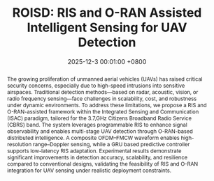 ---
title:          "ROISD: RIS and O-RAN Assisted Intelligent Sensing for UAV Detection"
date:           2025-12-3 00:01:00 +0800
selected:       true
pub:            "IEEE Annual Congress on Artificial Intelligence of Things (AIoT)"
# pub_pre:        "Submitted to "
# pub_post:       'Under review.'
pub_last:       ' <span class="badge badge-pill badge-publication badge-success">Spotlight</span>'
pub_date:       "2025"
# semantic_scholar_id: 204e3073870fae3d05bcbc2f6a8e263d9b72e776  # use this to retrieve citation count
abstract: >-
  The growing proliferation of unmanned aerial vehicles (UAVs) has raised critical security concerns, especially due to high-speed intrusions into sensitive airspaces. Traditional detection methods—based on radar, acoustic, vision, or radio frequency sensing—face challenges in scalability, cost, and robustness under dynamic environments. To address these limitations, we propose a RIS and O-RAN-assisted framework within the Integrated Sensing and Communication (ISAC) paradigm, tailored for the 3.7\,GHz Citizens Broadband Radio Service (CBRS) band. The system leverages programmable RIS to enhance signal observability and enables multi-stage UAV detection through O-RAN-based distributed intelligence. A composite OFDM–FMCW waveform enables high-resolution range–Doppler sensing, while a GRU based predictive controller supports low-latency RIS adaptation. Experimental results demonstrate significant improvements in detection accuracy, scalability, and resilience compared to conventional designs, validating the feasibility of RIS and O-RAN integration for UAV sensing under realistic deployment constraints.
cover:          /assets/images/covers/AIoT_ORAN.png
authors:
  - Xiaochan Xue#
  - Shucheng Yu#
  - Saurabh Parkar 
  - Yao Zheng
links: 
  - text: "Code"
    url: "https://github.com/your/repo"
    icon: "fa-brands fa-github"
  - text: "Demo"
    url: "https://github.com/Luna-Xue"
    icon: "fa-brands fa-youtube"
  # Unsplash: https://unsplash.com/photos/sliced-in-half-pineapple--_PLJZmHZzk
---